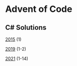 # Advent of Code

## C# Solutions

[2015](https://github.com/DavidPesta/AdventOfCode/tree/main/csharp/2015) (1)

[2019](https://github.com/DavidPesta/AdventOfCode/tree/main/csharp/2019) (1-2)

[2021](https://github.com/DavidPesta/AdventOfCode/tree/main/csharp/2021) (1-14)